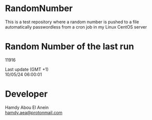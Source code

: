 # RandomNumber    
This is a test repository where a random number is pushed to a file automatically passwordless from a cron job in my Linux CentOS server    
# Random Number of the last run   
11916
      
Last update (GMT +1)    
10/05/24 06:00:01
# Developer    
Hamdy Abou El Anein   
hamdy.aea@protonmail.com
